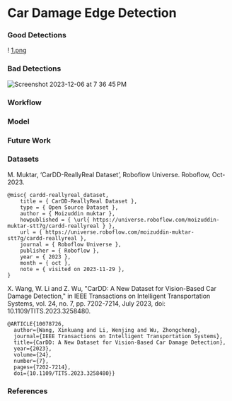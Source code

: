 # Car Damage Edge Detection

### Good Detections
! [1.png](https://github.com/rahul-purswani/car-damage-detection/blob/main/good_detections/1.png)
### Bad Detections
![Screenshot 2023-12-06 at 7 36 45 PM](https://github.com/rahul-purswani/car-damage-detection/assets/70603471/e1f6a623-6c1a-475f-9056-783368514056)

### Workflow

### Model

### Future Work

### Datasets
M. Muktar, ‘CarDD-ReallyReal Dataset’, Roboflow Universe. Roboflow, Oct-2023.
```
@misc{ cardd-reallyreal_dataset,
    title = { CarDD-ReallyReal Dataset },
    type = { Open Source Dataset },
    author = { Moizuddin muktar },
    howpublished = { \url{ https://universe.roboflow.com/moizuddin-muktar-stt7g/cardd-reallyreal } },
    url = { https://universe.roboflow.com/moizuddin-muktar-stt7g/cardd-reallyreal },
    journal = { Roboflow Universe },
    publisher = { Roboflow },
    year = { 2023 },
    month = { oct },
    note = { visited on 2023-11-29 },
}
```
X. Wang, W. Li and Z. Wu, "CarDD: A New Dataset for Vision-Based Car Damage Detection," in IEEE Transactions on Intelligent Transportation Systems, vol. 24, no. 7, pp. 7202-7214, July 2023, doi: 10.1109/TITS.2023.3258480.
```
@ARTICLE{10078726,
  author={Wang, Xinkuang and Li, Wenjing and Wu, Zhongcheng},
  journal={IEEE Transactions on Intelligent Transportation Systems}, 
  title={CarDD: A New Dataset for Vision-Based Car Damage Detection}, 
  year={2023},
  volume={24},
  number={7},
  pages={7202-7214},
  doi={10.1109/TITS.2023.3258480}}
```

### References
